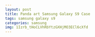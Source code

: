 ```yaml
---
layout: post
title: Panda art Samsung Galaxy S9 Case
tags: samsung galaxy s9
categories: samsung
img: 1Izrb_tHoCLVhRbYtzGXHjMO3ECl6cXfd
---
```


